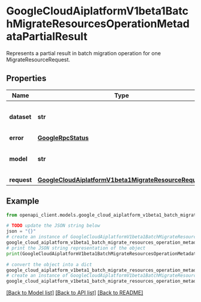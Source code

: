 # GoogleCloudAiplatformV1beta1BatchMigrateResourcesOperationMetadataPartialResult

Represents a partial result in batch migration operation for one MigrateResourceRequest.

## Properties

Name | Type | Description | Notes
------------ | ------------- | ------------- | -------------
**dataset** | **str** | Migrated dataset resource name. | [optional] 
**error** | [**GoogleRpcStatus**](GoogleRpcStatus.md) |  | [optional] 
**model** | **str** | Migrated model resource name. | [optional] 
**request** | [**GoogleCloudAiplatformV1beta1MigrateResourceRequest**](GoogleCloudAiplatformV1beta1MigrateResourceRequest.md) |  | [optional] 

## Example

```python
from openapi_client.models.google_cloud_aiplatform_v1beta1_batch_migrate_resources_operation_metadata_partial_result import GoogleCloudAiplatformV1beta1BatchMigrateResourcesOperationMetadataPartialResult

# TODO update the JSON string below
json = "{}"
# create an instance of GoogleCloudAiplatformV1beta1BatchMigrateResourcesOperationMetadataPartialResult from a JSON string
google_cloud_aiplatform_v1beta1_batch_migrate_resources_operation_metadata_partial_result_instance = GoogleCloudAiplatformV1beta1BatchMigrateResourcesOperationMetadataPartialResult.from_json(json)
# print the JSON string representation of the object
print(GoogleCloudAiplatformV1beta1BatchMigrateResourcesOperationMetadataPartialResult.to_json())

# convert the object into a dict
google_cloud_aiplatform_v1beta1_batch_migrate_resources_operation_metadata_partial_result_dict = google_cloud_aiplatform_v1beta1_batch_migrate_resources_operation_metadata_partial_result_instance.to_dict()
# create an instance of GoogleCloudAiplatformV1beta1BatchMigrateResourcesOperationMetadataPartialResult from a dict
google_cloud_aiplatform_v1beta1_batch_migrate_resources_operation_metadata_partial_result_from_dict = GoogleCloudAiplatformV1beta1BatchMigrateResourcesOperationMetadataPartialResult.from_dict(google_cloud_aiplatform_v1beta1_batch_migrate_resources_operation_metadata_partial_result_dict)
```
[[Back to Model list]](../README.md#documentation-for-models) [[Back to API list]](../README.md#documentation-for-api-endpoints) [[Back to README]](../README.md)


